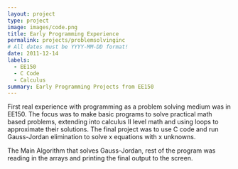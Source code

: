 ```yaml
---
layout: project
type: project
image: images/code.png
title: Early Programming Experience
permalink: projects/problemsolvinginc
# All dates must be YYYY-MM-DD format!
date: 2011-12-14
labels:
  - EE150
  - C Code
  - Calculus
summary: Early Programming Projects from EE150
---
```


  First real experience with programming as a problem solving medium was in EE150.
  The focus was to make basic programs to solve practical math based problems, extending
  into calculus II level math and using loops to approximate their solutions.  The final
  project was to use C code and run Gauss-Jordan elimination to solve x equations with 
  x unknowns.
  
The Main Algorithm that solves Gauss-Jordan, rest of the program was reading in the arrays
and printing the final output to the screen.



